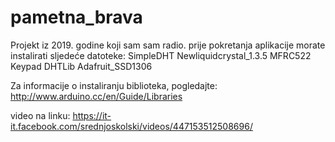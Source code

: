 # pametna_brava
Projekt iz 2019. godine koji sam sam radio.
prije pokretanja aplikacije morate instalirati sljedeće datoteke:
SimpleDHT
Newliquidcrystal_1.3.5
MFRC522
Keypad
DHTLib
Adafruit_SSD1306

Za informacije o instaliranju biblioteka, pogledajte: http://www.arduino.cc/en/Guide/Libraries

video na linku: https://it-it.facebook.com/srednjoskolski/videos/447153512508696/
